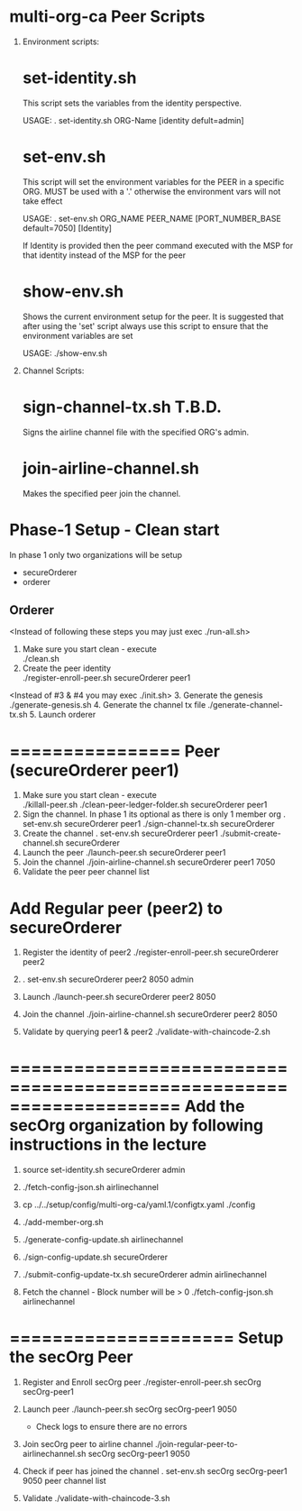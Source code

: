 multi-org-ca Peer Scripts
=========================

1. Environment scripts:

    set-identity.sh
    ===============
    This script sets the variables from the identity perspective. 

    USAGE:   . set-identity.sh  ORG-Name [identity  defult=admin]

    set-env.sh
    ==========
    This script will set the environment variables for the PEER in a specific ORG. MUST be used with a '.'
    otherwise the environment vars will not take effect

    USAGE:   . set-env.sh   ORG_NAME   PEER_NAME  [PORT_NUMBER_BASE default=7050]  [Identity]

    If Identity is provided then the peer command executed with the MSP for that identity instead of
    the MSP for the peer

    show-env.sh
    ===========
    Shows the current environment setup for the peer. It is suggested that after using the 'set' script
    always use this script to ensure that the environment variables are set

    USAGE:   ./show-env.sh
    
2. Channel Scripts:

    sign-channel-tx.sh  T.B.D.
    ==========================
    Signs the airline channel file with the specified ORG's admin. 

    join-airline-channel.sh
    =======================
    Makes the specified peer join the channel.



Phase-1 Setup - Clean start
===========================
In phase 1 only two organizations will be setup 
- secureOrderer
- orderer

Orderer
------
<Instead of following these steps you may just exec ./run-all.sh>
1. Make sure you start clean - execute      
    ./clean.sh
2. Create the peer identity                 
    ./register-enroll-peer.sh    secureOrderer   peer1

<Instead of #3 & #4 you may exec ./init.sh>
3. Generate the genesis
    ./generate-genesis.sh
4. Generate the channel tx file
    ./generate-channel-tx.sh
5. Launch orderer

================
Peer (secureOrderer peer1)
=================
1. Make sure you start clean - execute   
    ./killall-peer.sh
    ./clean-peer-ledger-folder.sh secureOrderer peer1
2. Sign the channel. In phase 1 its optional as there is only 1 member org
    . set-env.sh secureOrderer peer1
    ./sign-channel-tx.sh  secureOrderer
3. Create the channel
    . set-env.sh secureOrderer peer1
    ./submit-create-channel.sh secureOrderer
4. Launch the peer
    ./launch-peer.sh   secureOrderer    peer1
5. Join the channel
    ./join-airline-channel.sh secureOrderer peer1 7050
6. Validate the peer
    peer channel list

Add Regular peer (peer2) to secureOrderer
=================================
1. Register the identity of peer2
./register-enroll-peer.sh  secureOrderer   peer2

2. . set-env.sh secureOrderer peer2 8050 admin

3. Launch
./launch-peer.sh secureOrderer peer2 8050

4. Join the channel
./join-airline-channel.sh secureOrderer peer2 8050

5. Validate by querying peer1 & peer2
./validate-with-chaincode-2.sh

====================================================================
Add the secOrg organization by following instructions in the lecture
=====================================================================

1. source   set-identity.sh secureOrderer admin

2. ./fetch-config-json.sh airlinechannel

3. cp ../../setup/config/multi-org-ca/yaml.1/configtx.yaml ./config

3.  ./add-member-org.sh 

4. ./generate-config-update.sh airlinechannel

5. ./sign-config-update.sh secureOrderer

6. ./submit-config-update-tx.sh secureOrderer admin airlinechannel

7. Fetch the channel - Block number will be > 0
   ./fetch-config-json.sh airlinechannel


=====================
Setup the secOrg Peer
=====================
1. Register and Enroll secOrg peer
 ./register-enroll-peer.sh secOrg secOrg-peer1

2. Launch peer
./launch-peer.sh secOrg secOrg-peer1 9050
   - Check logs to ensure there are no errors

3. Join secOrg peer to airline channel
./join-regular-peer-to-airlinechannel.sh secOrg secOrg-peer1 9050

4. Check if peer has joined the channel
. set-env.sh  secOrg  secOrg-peer1   9050
peer channel list

5. Validate
 ./validate-with-chaincode-3.sh


